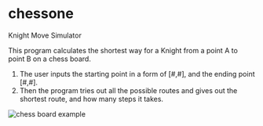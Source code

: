 # chessone
Knight Move Simulator

This program calculates the shortest way for a Knight from a point A to point B on a chess board.

1. The user inputs the starting point in a form of [#,#], and the ending point [#,#].
2. Then the program tries out all the possible routes and gives out the shortest route, and how many steps it takes.

![chess board example](https://cdn.statically.io/gh/TheOdinProject/curriculum/d30038e0aaca1f35e58e205e37a21b2c9d31053d/ruby/computer_science/project_knights_travails/imgs/01.png)

